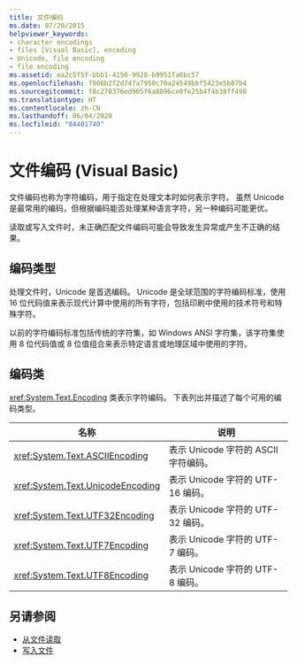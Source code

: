 ```yaml
---
title: 文件编码
ms.date: 07/20/2015
helpviewer_keywords:
- character encodings
- files [Visual Basic], encoding
- Unicode, file encoding
- file encoding
ms.assetid: ea2c5f5f-bbb1-4150-9928-b9951fa6bc57
ms.openlocfilehash: f906b2f2d747a7950c70a24549bbf5423e5b87b4
ms.sourcegitcommit: f8c270376ed905f6a8896ce0fe25b4f4b38ff498
ms.translationtype: HT
ms.contentlocale: zh-CN
ms.lasthandoff: 06/04/2020
ms.locfileid: "84401740"
---
```

# <a name="file-encodings-visual-basic"></a>文件编码 (Visual Basic)

文件编码也称为字符编码，用于指定在处理文本时如何表示字符。 虽然 Unicode 是最常用的编码，但根据编码能否处理某种语言字符，另一种编码可能更优。

读取或写入文件时，未正确匹配文件编码可能会导致发生异常或产生不正确的结果。

## <a name="types-of-encodings"></a>编码类型

处理文件时，Unicode 是首选编码。 Unicode 是全球范围的字符编码标准，使用 16 位代码值来表示现代计算中使用的所有字符，包括印刷中使用的技术符号和特殊字符。

以前的字符编码标准包括传统的字符集，如 Windows ANSI 字符集，该字符集使用 8 位代码值或 8 位值组合来表示特定语言或地理区域中使用的字符。

## <a name="encoding-class"></a>编码类

<xref:System.Text.Encoding> 类表示字符编码。 下表列出并描述了每个可用的编码类型。

|名称|说明|
|---|---|
|<xref:System.Text.ASCIIEncoding>|表示 Unicode 字符的 ASCII 字符编码。|
|<xref:System.Text.UnicodeEncoding>|表示 Unicode 字符的 UTF-16 编码。|
|<xref:System.Text.UTF32Encoding>|表示 Unicode 字符的 UTF-32 编码。|
|<xref:System.Text.UTF7Encoding>|表示 Unicode 字符的 UTF-7 编码。|
|<xref:System.Text.UTF8Encoding>|表示 Unicode 字符的 UTF-8 编码。|

## <a name="see-also"></a>另请参阅

- [从文件读取](reading-from-files.md)
- [写入文件](writing-to-files.md)
